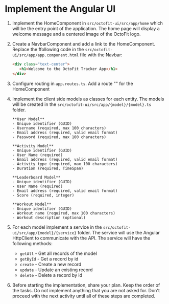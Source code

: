 # Implement the Angular UI

1. Implement the HomeComponent in `src/octofit-ui/src/app/home` which will be the entry point of the application. The home page will display a welcome message and a centered image of the OctoFit logo.

2. Create a NavbarComponent and add a link to the HomeComponent. Replace the ffollowing code in the `src/octofit-ui/src/app/app.component.html` file with the Navbar:

   ```html
   <div class="text-center">
      <h1>Welcome to the OctoFit Tracker App</h1>
   </div>
   ```

3. Configure routing in `app.routes.ts`. Add a route "" for the HomeComponent

4. Implement the client side models as classes for each entity. The models will be created in the `src/octofit-ui/src/app/{model}/{model}.ts` folder.

   ```models
   **User Model**
   - Unique identifier (GUID)
   - Username (required, max 100 characters)
   - Email address (required, valid email format)
   - Password (required, max 100 characters)

   **Activity Model**
   - Unique identifier (GUID)
   - User Name (required)
   - Email address (required, valid email format)
   - Activity type (required, max 100 characters)
   - Duration (required, TimeSpan)

   **Leaderboard Model**
   - Unique identifier (GUID)
   - User Name (required)
   - Email address (required, valid email format)
   - Score (required, integer)

   **Workout Model**
   - Unique identifier (GUID)
   - Workout name (required, max 100 characters)
   - Workout description (optional)
   ```

5. For each model implement a service in the `src/octofit-ui/src/app/{model}/{service}` folder. The service will use the Angular HttpClient to communicate with the API. The service will have the following methods:

   - `getAll` - Get all records of the model
   - `getById` - Get a record by id
   - `create` - Create a new record
   - `update` - Update an existing record
   - `delete` - Delete a record by id

6. Before starting the implementation, share your plan. Keep the order of the tasks. Do not implement anything that you are not asked for. Don't proceed with the next activity until all of these steps are completed.
